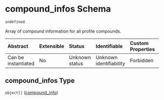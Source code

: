# compound\_infos Schema

```txt
undefined
```

Array of compound information for all profile compounds.

| Abstract            | Extensible | Status         | Identifiable            | Custom Properties | Additional Properties | Access Restrictions | Defined In                                                                            |
| :------------------ | :--------- | :------------- | :---------------------- | :---------------- | :-------------------- | :------------------ | :------------------------------------------------------------------------------------ |
| Can be instantiated | No         | Unknown status | Unknown identifiability | Forbidden         | Forbidden             | none                | [compound\_info.schema.json](../out/compound_info.schema.json "open original schema") |

## compound\_infos Type

`object[]` ([compound\_info](compound_info-compound_info.md))
